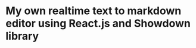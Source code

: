 My own realtime text to markdown editor using React.js and Showdown library
===========================================================================